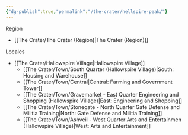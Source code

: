 ```yaml
---
{"dg-publish":true,"permalink":"/the-crater/hellspire-peak/"}
---
```


Region
- [[The Crater/The Crater (Region)\|The Crater (Region)]]

Locales
- [[The Crater/Hallowspire Village\|Hallowspire Village]]
    - [[The Crater/Town/South Quarter (Hallowspire Village)\|South: Housing and Warehouse]]
    - [[The Crater/Town/Central\|Central: Farming and Government Tower]]
    - [[The Crater/Town/Gravemarket - East Quarter Engineering and Shopping (Hallowspire Village)\|East: Engineering and Shopping]]
    - [[The Crater/Town/Stonegate - North Quarter Gate Defense and Militia Training\|North: Gate Defense and Militia Training]]
    - [[The Crater/Town/Ashveil - West Quarter Arts and Entertainmen (Hallowspire Village)\|West: Arts and Entertainment]]
